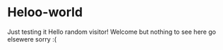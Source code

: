 # Heloo-world
Just testing it
Hello random visitor!
Welcome but nothing to see here go elsewere sorry :(
